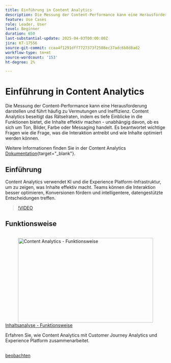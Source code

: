 ```yaml
---
title: Einführung in Content Analytics
description: Die Messung der Content-Performance kann eine Herausforderung darstellen und führt häufig zu Vermutungen und Ineffizienz. Content Analytics eliminiert das Rätselraten, indem es tiefe Einblicke in die Funktionen bietet, die Inhalte effektiv machen.
feature: Use Cases
role: Leader, User
level: Beginner
duration: 650
last-substantial-update: 2025-04-03T00:00:00Z
jira: KT-17556
source-git-commit: ccaa4f1291dff7727373f2508ec37adc6b8d8ad2
workflow-type: tm+mt
source-wordcount: '153'
ht-degree: 2%

---
```


# Einführung in Content Analytics

Die Messung der Content-Performance kann eine Herausforderung darstellen und führt häufig zu Vermutungen und Ineffizienz. Content Analytics beseitigt das Rätselraten, indem es tiefe Einblicke in die Funktionen bietet, die Inhalte effektiv machen - unabhängig davon, ob es sich um Ton, Bilder, Farbe oder Messaging handelt. Es beantwortet wichtige Fragen wie die Frage, was die Interaktion antreibt und wie Inhalte optimiert werden können.

Weitere Informationen finden Sie in der Content Analytics [Dokumentation](https://experienceleague.adobe.com/de/docs/analytics-platform/using/content-analytics/content-analytics){target="_blank"}.

## Einführung

Content Analytics verwendet KI und die Experience Platform-Infrastruktur, um zu zeigen, was Inhalte effektiv macht. Teams können die Interaktion besser optimieren, Konversionen fördern und intelligentere, datengestützte Entscheidungen treffen.

>[!VIDEO](https://video.tv.adobe.com/v/3457310/?learn=on&enablevpops)


## Funktionsweise

<!-- CARDS
{cta=Watch}
* how-it-works.md
-->
<!-- START CARDS HTML - DO NOT MODIFY BY HAND -->
<div class="columns">
    <div class="column is-half-tablet is-half-desktop is-one-third-widescreen" aria-label="Content Analytics - How it works">
        <div class="card" style="height: 100%; display: flex; flex-direction: column; height: 100%;">
            <div class="card-image">
                <figure class="image x-is-16by9">
                    <a href="how-it-works.md" title="Festlegen von Berechtigungen für Real-Time CDP Collaboration" target="_blank" rel="referrer">
                        <img class="is-bordered-r-small" src="https://video.tv.adobe.com/v/3457423/?format=jpeg&nocache=1742338375674" alt="Content Analytics - Funktionsweise"
                             style="width: 100%; aspect-ratio: 16 / 9; object-fit: cover; overflow: hidden; display: block; margin: auto;">
                    </a>
                </figure>
            </div>
            <div class="card-content is-padded-small" style="display: flex; flex-direction: column; flex-grow: 1; justify-content: space-between;">
                <div class="top-card-content">
                    <p class="headline is-size-6 has-text-weight-bold">
                        <a href="how-it-works.md" target="_blank" rel="referrer" title="Content Analytics - Funktionsweise">Inhaltsanalyse - Funktionsweise</a>
                    </p>
                    <p class="is-size-6">Erfahren Sie, wie Content Analytics mit Customer Journey Analytics und Experience Platform zusammenarbeitet.</p>
                </div>
                <a href="how-it-works.md" target="_blank" rel="referrer" class="spectrum-Button spectrum-Button--outline spectrum-Button--primary spectrum-Button--sizeM" style="align-self: flex-start; margin-top: 1rem;">
                    <span class="spectrum-Button-label has-no-wrap has-text-weight-bold">beobachten</span>
                </a>
            </div>
        </div>
    </div>
</div>
<!-- END CARDS HTML - DO NOT MODIFY BY HAND -->
